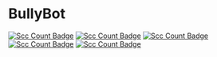 # BullyBot
[![Scc Count Badge](https://sloc.xyz/github/Zackattak01/BullyBot/)](https://github.com/Zackattak01/BullyBot/) [![Scc Count Badge](https://sloc.xyz/github/Zackattak01/BullyBot/?category=code)](https://github.com/Zackattak01/BullyBot/) [![Scc Count Badge](https://sloc.xyz/github/Zackattak01/BullyBot/?category=blanks)](https://github.com/Zackattak01/BullyBot/) [![Scc Count Badge](https://sloc.xyz/github/Zackattak01/BullyBot/?category=comments)](https://github.com/Zackattak01/BullyBot/) [![Scc Count Badge](https://sloc.xyz/github/Zackattak01/BullyBot/?category=cocomo)](https://github.com/Zackattak01/BullyBot/)
